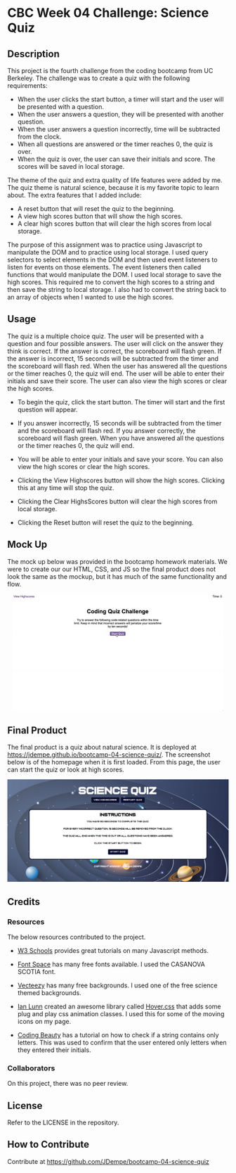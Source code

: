 # CBC Week 04 Challenge: Science Quiz
## Description

This project is the fourth challenge from the coding bootcamp from UC Berkeley.  The challenge was to create a quiz with the following requirements:

- When the user clicks the start button, a timer will start and the user will be presented with a question.
- When the user answers a question, they will be presented with another question.
- When the user answers a question incorrectly, time will be subtracted from the clock.
- When all questions are answered or the timer reaches 0, the quiz is over.
- When the quiz is over, the user can save their initials and score.  The scores will be saved in local storage.
  
The theme of the quiz and extra quality of life features were added by me.  The quiz theme is natural science, because it is my favorite topic to learn about.  The extra features that I added include:
- A reset button that will reset the quiz to the beginning.
- A view high scores button that will show the high scores.
- A clear high scores button that will clear the high scores from local storage.

The purpose of this assignment was to practice using Javascript to manipulate the DOM and to practice using local storage.  I used query selectors to select elements in the DOM and then used event listeners to listen for events on those elements.  The event listeners then called functions that would manipulate the DOM.  I used local storage to save the high scores.  This required me to convert the high scores to a string and then save the string to local storage.  I also had to convert the string back to an array of objects when I wanted to use the high scores.

## Usage

The quiz is a multiple choice quiz.  The user will be presented with a question and four possible answers.  The user will click on the answer they think is correct.  If the answer is correct, the scoreboard will flash green.  If the answer is incorrect, 15 seconds will be subtracted from the timer and the scoreboard will flash red.  When the user has answered all the questions or the timer reaches 0, the quiz will end.  The user will be able to enter their initials and save their score.  The user can also view the high scores or clear the high scores.

- To begin the quiz, click the start button.  The timer will start and the first question will appear.

- If you answer incorrectly, 15 seconds will be subtracted from the timer and the scoreboard will flash red.  If you answer correctly, the scoreboard will flash green.  When you have answered all the questions or the timer reaches 0, the quiz will end.

- You will be able to enter your initials and save your score.  You can also view the high scores or clear the high scores.

- Clicking the View Highscores button will show the high scores.  Clicking this at any time will stop the quiz.

- Clicking the Clear HighsScores button will clear the high scores from local storage.

- Clicking the Reset button will reset the quiz to the beginning.

## Mock Up

The mock up below was provided in the bootcamp homework materials.  We were to create our our HTML, CSS, and JS so the final product does not look the same as the mockup, but it has much of the same functionality and flow.  

<p align="center"><img src="./assets/images/04-web-apis-homework-demo.gif?raw=true" alt="Mock up gif"/></p>

## Final Product

The final product is a quiz about natural science.  It is deployed at https://jdempe.github.io/bootcamp-04-science-quiz/.  The screenshot below is of the homepage when it is first loaded.  From this page, the user can start the quiz or look at high scores.

<p align="center"><img src="./assets/images/04-science-quiz-screenshot.png?raw=true" alt="Final product screenshot"/></p>

## Credits

### Resources

The below resources contributed to the project.

- [W3 Schools](https://www.w3schools.com/js/default.asp) provides great tutorials on many Javascript methods.

- [Font Space](https://www.fontspace.com/category/science) has many free fonts available.  I used the CASANOVA SCOTIA font.

- [Vecteezy](https://www.vecteezy.com/free-vector/science-background) has many free backgrounds.  I used one of the free science themed backgrounds.
  
- [Ian Lunn](https://github.com/IanLunn) created an awesome library called [Hover.css](https://twitter.com/davidmacd) that adds some plug and play css animation classes.  I used this for some of the moving icons on my page.

- [Coding Beauty](https://codingbeautydev.com/blog/javascript-check-if-string-contains-only-letters-and-numbers/) has a tutorial on how to check if a string contains only letters.  This was used to confirm that the user entered only letters when they entered their initials.
  
### Collaborators

On this project, there was no peer review.

## License

Refer to the LICENSE in the repository.

## How to Contribute

Contribute at https://github.com/JDempe/bootcamp-04-science-quiz